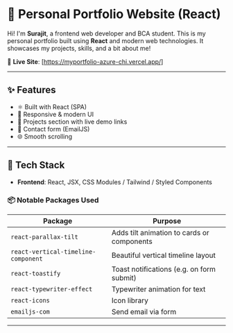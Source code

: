 # 🚀 Personal Portfolio Website (React)

Hi! I'm **Surajit**, a frontend web developer and BCA student. This is my personal portfolio built using **React** and modern web technologies. It showcases my projects, skills, and a bit about me!

🔗 **Live Site**: [https://myportfolio-azure-chi.vercel.app/]

---

## ✨ Features

- ⚛️ Built with React (SPA)
- 🎨 Responsive & modern UI
- 💼 Projects section with live demo links
- 📧 Contact form (EmailJS)
- 🌐 Smooth scrolling 

---

## 🧰 Tech Stack

- **Frontend**: React, JSX, CSS Modules / Tailwind / Styled Components
### 📦 Notable Packages Used

| Package                          | Purpose                                     |
|----------------------------------|---------------------------------------------|
| `react-parallax-tilt`            | Adds tilt animation to cards or components |
| `react-vertical-timeline-component` | Beautiful vertical timeline layout       |
| `react-toastify`                 | Toast notifications (e.g. on form submit)  |
| `react-typewriter-effect`        | Typewriter animation for text              |
| `react-icons`                    | Icon library                               |
| `emailjs-com`                    | Send email via form                        |


---


